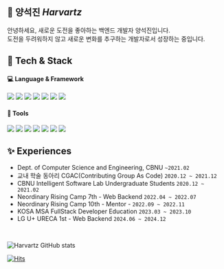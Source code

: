 <!--
**harvartz/harvartz** is a ✨ _special_ ✨ repository because its `README.md` (this file) appears on your GitHub profile.

Here are some ideas to get you started:

- 🔭 I’m currently working on ...
- 🌱 I’m currently learning ...
- 👯 I’m looking to collaborate on ...
- 🤔 I’m looking for help with ...
- 💬 Ask me about ...
- 📫 How to reach me: ...
- 😄 Pronouns: ...
- ⚡ Fun fact: ...

![header](https://capsule-render.vercel.app/api?type=rect&color=auto&height=150&section=header&text=%20render&fontSize=90)
-->

 
## 🌱 양석진 _Harvartz_

안녕하세요, 새로운 도전을 좋아하는 백엔드 개발자 양석진입니다. <br>
도전을 두려워하지 않고 새로운 변화를 추구하는 개발자로서 성장하는 중입니다. 

## 📌 Tech & Stack
#### 💻 Language & Framework

<img src="https://img.shields.io/badge/SpringBoot-6DB33F?style=flat&logo=SpringBoot&logoColor=white"/> <img src="https://img.shields.io/badge/Spring-6DB33F?style=flat&logo=Spring&logoColor=white"/> <img src="https://img.shields.io/badge/Oracle-F80000?style=flat&logo=Oracle&logoColor=white"/> <img src="https://img.shields.io/badge/MySQL-4479A1?style=flat&logo=HTML5&logoColor=white"/> 
<img src="https://img.shields.io/badge/AmazonEC2-FF9900?style=flat&logo=amazonec2&logoColor=white"/> <img src="https://img.shields.io/badge/AmazonRDS-527FFF?style=flat&logo=amazonrds&logoColor=white"/> <img src="https://img.shields.io/badge/vue.js-4FC08D?style=flat&logo=vue.js&logoColor=white"/>

#### 🎨 Tools
<img src="https://img.shields.io/badge/GitHub-181717?style=flat&logo=GitHub&logoColor=white"/> <img src="https://img.shields.io/badge/Git-F05032?style=flat&logo=Git&logoColor=white"/> <img src="https://img.shields.io/badge/IntelliJ-000000?style=flat&logo=IntelliJIDEA&logoColor=white"/> <img src="https://img.shields.io/badge/Notion-000000?style=flat&logo=Notion&logoColor=white"/> <img src="https://img.shields.io/badge/Figma-F24E1E?style=flat&logo=Figma&logoColor=white"/> <img src="https://img.shields.io/badge/Jira-0052CC?style=flat&logo=Jira&logoColor=white"/> <img src="https://img.shields.io/badge/Confluence-172B4D?style=flat&logo=Confluence&logoColor=white"/>

## ✨ Experiences
* Dept. of Computer Science and Engineering, CBNU `~2021.02`
* 교내 학술 동아리 CGAC(Contributing Group As Code) `2020.12 ~ 2021.12`
* CBNU Intelligent Software Lab Undergraduate Students `2020.12 ~ 2021.02`
* Neordinary Rising Camp 7th - Web Backend `2022.04 ~ 2022.07`
* Neordinary Rising Camp 10th - Mentor - `2022.09 ~ 2022.11`
* KOSA MSA FullStack Developer Education `2023.03 ~ 2023.10`
* LG U+ URECA 1st - Web Backend `2024.06 ~ 2024.12`

<br/> 

![Harvartz GitHub stats](https://github-readme-stats.vercel.app/api?username=harvartz&show_icons=true&theme=transparent)
<!--![Harvartz Solved.ac profile](http://mazandi.herokuapp.com/api?handle=tjrwls08088&theme=dark)
-->

[![Hits](https://hits.seeyoufarm.com/api/count/incr/badge.svg?url=https%3A%2F%2Fgithub.com%2Fharvartz&count_bg=%233D73C8&title_bg=%23555555&icon=&icon_color=%23E7E7E7&title=hits&edge_flat=false)](https://hits.seeyoufarm.com)
